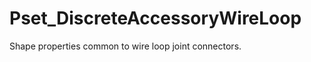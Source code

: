 # Pset_DiscreteAccessoryWireLoop

Shape properties common to wire loop joint connectors.
<!-- end of short definition -->

